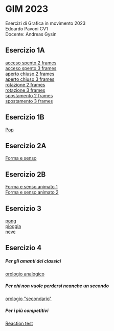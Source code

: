 # GIM 2023
Esercizi di Grafica in movimento 2023  
Edoardo Pavoni CV1  
Docente: Andreas Gysin  

## Esercizio 1A

[acceso spento 2 frames](Esercizio_1A/template/acceso_spento_2.html)  
[acceso spento 3 frames](Esercizio_1A/template/acceso_spento_3.html)  
[aperto chiuso 2 frames](Esercizio_1A/template/aperto_chiuso_2.html)  
[aperto chiuso 3 frames](Esercizio_1A/template/aperto_chiuso_3.html)  
[rotazione 2 frames](Esercizio_1A/template/rotazione_2.html)  
[rotazione 3 frames](Esercizio_1A/template/rotazione_3.html)  
[spostamento 2 frames](Esercizio_1A/template/spostamento_2.html)  
[spostamento 3 frames](Esercizio_1A/template/spostamento_3.html)  

## Esercizio 1B

[Pop](Esercizio_1B/template/popcorn.html)

## Esercizio 2A

[Forma e senso](Esercizio_2A/Esercizio_2A.html)  

## Esercizio 2B

[Forma e senso animato 1](Esercizio_2B/success.html)  
[Forma e senso animato 2](Esercizio_2B/Success/success.html)  

## Esercizio 3

[pong](Esercizio_3/2_pong/pong.html)  
[pioggia](Esercizio_3/3_pioggia/pioggia.html)  
[neve](Esercizio_3/4_neve/neve.html)

## Esercizio 4

##### Per gli amanti dei classici
[orologio analogico](Esercizio_4/2_orologio_analogico/orologio_analogico.html)  
##### Per chi non vuole perdersi neanche un secondo  
[orologio "secondario"](Esercizio_4/5_orologio_secondario/orologio_secondario.html)  
##### Per i più competitivi  
[Reaction test](Esercizio_4/3_reaction_test/reaction_test.html)   
